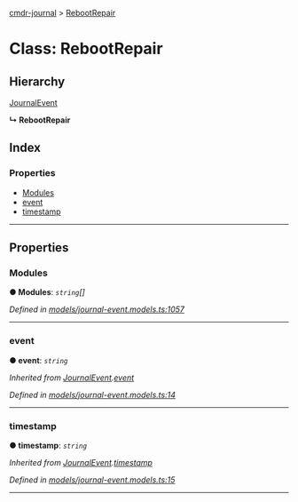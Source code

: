 [cmdr-journal](../README.md) > [RebootRepair](../classes/rebootrepair.md)



# Class: RebootRepair

## Hierarchy


 [JournalEvent](journalevent.md)

**↳ RebootRepair**







## Index

### Properties

* [Modules](rebootrepair.md#modules)
* [event](rebootrepair.md#event)
* [timestamp](rebootrepair.md#timestamp)



---
## Properties
<a id="modules"></a>

###  Modules

**●  Modules**:  *`string`[]* 

*Defined in [models/journal-event.models.ts:1057](https://github.com/chrisbruford/cmdr-journal/blob/5b08b7d/src/models/journal-event.models.ts#L1057)*





___

<a id="event"></a>

###  event

**●  event**:  *`string`* 

*Inherited from [JournalEvent](journalevent.md).[event](journalevent.md#event)*

*Defined in [models/journal-event.models.ts:14](https://github.com/chrisbruford/cmdr-journal/blob/5b08b7d/src/models/journal-event.models.ts#L14)*





___

<a id="timestamp"></a>

###  timestamp

**●  timestamp**:  *`string`* 

*Inherited from [JournalEvent](journalevent.md).[timestamp](journalevent.md#timestamp)*

*Defined in [models/journal-event.models.ts:15](https://github.com/chrisbruford/cmdr-journal/blob/5b08b7d/src/models/journal-event.models.ts#L15)*





___


